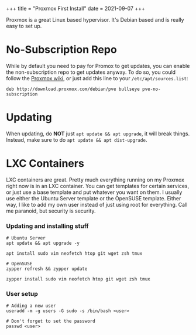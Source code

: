 +++
title = "Proxmox First Install"
date = 2021-09-07
+++

Proxmox is a great Linux based hypervisor. It's Debian based and is really easy to set up. 

# No-Subscription Repo

While by default you need to pay for Promox to get updates, you can enable the non-subscription repo to get updates anyway. To do so, you could follow the [Proxmox wiki](https://pve.proxmox.com/wiki/Package_Repositories#sysadmin_no_subscription_repo), or just add this line to your `/etc/apt/sources.list`: 
```
deb http://download.proxmox.com/debian/pve bullseye pve-no-subscription
```

# Updating

When updating, do **NOT** just `apt update && apt upgrade`, it will break things. Instead, make sure to do `apt update && apt dist-upgrade`. 

# LXC Containers

LXC containers are great. Pretty much everything running on my Proxmox right now is in an LXC container. You can get templates for certain services, or just use a base template and put whatever you want on them. I usually use either the Ubuntu Server template or the OpenSUSE template. Either way, I like to add my own user instead of just using root for everything. Call me paranoid, but security is security. 

### Updating and installing stuff
```
# Ubuntu Server
apt update && apt upgrade -y

apt install sudo vim neofetch htop git wget zsh tmux

# OpenSUSE
zypper refresh && zypper update

zypper install sudo vim neofetch htop git wget zsh tmux
```

### User setup
```
# Adding a new user
useradd -m -g users -G sudo -s /bin/bash <user>

# Don't forget to set the password
passwd <user>
```
